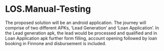 # LOS.Manual-Testing
The proposed solution will be an android application. The journey will comprise of two different  APKs, ‘Lead Generation’ and ‘Loan Application’. In the Lead generation apk, the lead would be  processed and qualified and in Loan Application apk further form filling, account opening  followed by loan booking in Finnone and disbursement is included. 
